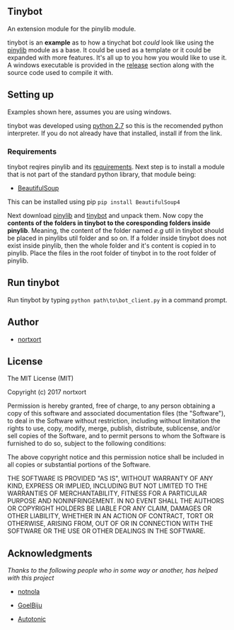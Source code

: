 ## Tinybot

An extension module for the pinylib module.

tinybot is an **example** as to how a tinychat bot *could* look like using the [pinylib](https://github.com/nortxort/pinylib) module as a base. It could be used as a template or it could be expanded with more features. It's all up to you how you would like to use it. A windows executable is provided in the [release](https://github.com/nortxort/tinybot/releases) section along with the source code used to compile it with.

## Setting up

Examples shown here, assumes you are using windows.

tinybot was developed using [python 2.7](https://www.python.org/downloads/windows/ "python for windows") so this is the recomended python interpreter. If you do not already have that installed, install if from the link.

### Requirements
tinybot reqires pinylib and its [requirements](https://github.com/nortxort/pinylib/wiki/Requirements "pinylib requirements"). Next step is to install a module that is not part of the standard python library, that module being:

* [BeautifulSoup](https://www.crummy.com/software/BeautifulSoup/bs4/download/)

This can be installed using pip `pip install BeautifulSoup4`

Next download [pinylib](https://github.com/nortxort/pinylib/archive/master.zip "pinylib module") and [tinybot](https://github.com/nortxort/tinybot/archive/master.zip "pinylib extension module") and unpack them. Now copy the **contents of the folders in tinybot to the coresponding folders inside pinylib**. Meaning, the content of the folder named *e.g* util in tinybot should be placed in pinylibs util folder and so on. If a folder inside tinybot does not exist inside pinylib, then the whole folder and it's content is copied in to pinylib. Place the files in the root folder of tinybot in to the root folder of pinylib.

## Run tinybot

Run tinybot by typing `python path\to\bot_client.py` in a command prompt.


## Author

* [nortxort](https://github.com/nortxort)

## License

The MIT License (MIT)

Copyright (c) 2017 nortxort

Permission is hereby granted, free of charge, to any person obtaining a copy of this software
and associated documentation files (the "Software"), to deal in the Software without restriction,
including without limitation the rights to use, copy, modify, merge, publish, distribute,
sublicense, and/or sell copies of the Software, and to permit persons to whom the Software
is furnished to do so, subject to the following conditions:

The above copyright notice and this permission notice
shall be included in all copies or substantial portions of the Software.

THE SOFTWARE IS PROVIDED "AS IS", WITHOUT WARRANTY OF ANY KIND, 
EXPRESS OR IMPLIED, INCLUDING BUT NOT LIMITED TO THE WARRANTIES OF MERCHANTABILITY, 
FITNESS FOR A PARTICULAR PURPOSE AND NONINFRINGEMENT. 
IN NO EVENT SHALL THE AUTHORS OR COPYRIGHT HOLDERS BE LIABLE FOR ANY CLAIM, 
DAMAGES OR OTHER LIABILITY, WHETHER IN AN ACTION OF CONTRACT, TORT OR OTHERWISE, 
ARISING FROM, OUT OF OR IN CONNECTION WITH THE SOFTWARE OR THE USE OR OTHER DEALINGS IN THE SOFTWARE.

## Acknowledgments
*Thanks to the following people who in some way or another, has helped with this project*

* [notnola](https://github.com/notnola)

* [GoelBiju](https://github.com/GoelBiju)

* [Autotonic](https://github.com/Autotonic)
